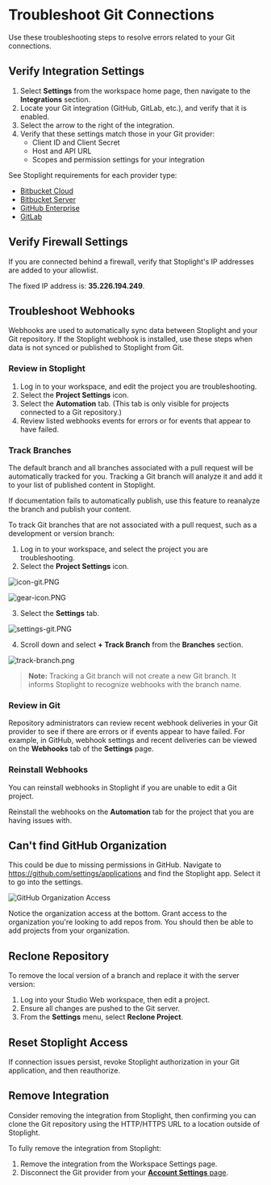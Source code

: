 # Troubleshoot Git Connections

Use these troubleshooting steps to resolve errors related to your Git connections.

## Verify Integration Settings

1. Select **Settings** from the workspace home page, then navigate to the **Integrations** section.
2. Locate your Git integration (GitHub, GitLab, etc.), and verify that it is enabled.
3. Select the arrow to the right of the integration.
4. Verify that these settings match those in your Git provider:
   - Client ID and Client Secret
   - Host and API URL
   - Scopes and permission settings for your integration

See Stoplight requirements for each provider type:

- [Bitbucket Cloud](b.bitbucket-cloud.md)
- [Bitbucket Server](c.bitbucket-server.md)
- [GitHub Enterprise](d.github-enterprise.md)
- [GitLab](e.gitlab.md)

## Verify Firewall Settings 

If you are connected behind a firewall, verify that Stoplight's IP addresses are added to your allowlist. 

The fixed IP address is: **35.226.194.249**.

## Troubleshoot Webhooks

Webhooks are used to automatically sync data between Stoplight and your Git repository. If the Stoplight webhook is installed, use these steps when data is not synced or published to Stoplight from Git.

### Review in Stoplight

1. Log in to your workspace, and edit the project you are troubleshooting.
2. Select the **Project Settings** icon.
3. Select the **Automation** tab. (This tab is only visible for projects connected to a Git repository.)
4. Review listed webhooks events for errors or for events that appear to have failed.

### Track Branches

The default branch and all branches associated with a pull request will be automatically tracked for you. Tracking a Git branch will analyze it and add it to your list of published content in Stoplight. 

If documentation fails to automatically publish, use this feature to reanalyze the branch and publish your content.

To track Git branches that are not associated with a pull request, such as a development or version branch:

1. Log in to your workspace, and select the project you are troubleshooting.
2. Select the **Project Settings** icon.

![icon-git.PNG](https://stoplight.io/api/v1/projects/cHJqOjI/images/mvO9MmvbrgA)

<!--
focus: false
-->

![gear-icon.PNG](https://stoplight.io/api/v1/projects/cHJqOjI/images/s70YyGV5v4M)

3. Select the **Settings** tab.

![settings-git.PNG](https://stoplight.io/api/v1/projects/cHJqOjI/images/kvuQCCmXTO0)

4. Scroll down and select **+ Track Branch** from the **Branches** section.

![track-branch.png](https://stoplight.io/api/v1/projects/cHJqOjI/images/V3sVYD69JIk)

<!-- theme: info -->
> **Note:** Tracking a Git branch will not create a new Git branch. It informs Stoplight to recognize webhooks with the branch name.

### Review in Git

Repository administrators can review recent webhook deliveries in your Git provider to see if there are errors or if events appear to have failed. For example, in GitHub, webhook settings and recent deliveries can be viewed on the **Webhooks** tab of the **Settings** page.

### Reinstall Webhooks

You can reinstall webhooks in Stoplight if you are unable to edit a Git project.

Reinstall the webhooks on the **Automation** tab for the project that you are having issues with.

## Can't find GitHub Organization 

This could be due to missing permissions in GitHub. Navigate to https://github.com/settings/applications and find the Stoplight app. Select it to go into the settings.

![GitHub Organization Access](../../assets/images/organization-access.png)

Notice the organization access at the bottom. Grant access to the organization you're looking to add repos from. You should then be able to add projects from your organization.

## Reclone Repository

To remove the local version of a branch and replace it with the server version: 

1. Log into your Studio Web workspace, then edit a project.
2. Ensure all changes are pushed to the Git server.
3. From the **Settings** menu, select **Reclone Project**.

## Reset Stoplight Access

If connection issues persist, revoke Stoplight authorization in your Git application, and then reauthorize.

## Remove Integration

Consider removing the integration from Stoplight, then confirming you can clone the Git repository using the HTTP/HTTPS URL to a location outside of Stoplight. 

To fully remove the integration from Stoplight:

1. Remove the integration from the Workspace Settings page. 
2. Disconnect the Git provider from your [**Account Settings** page](../q-account-settings.md). 



